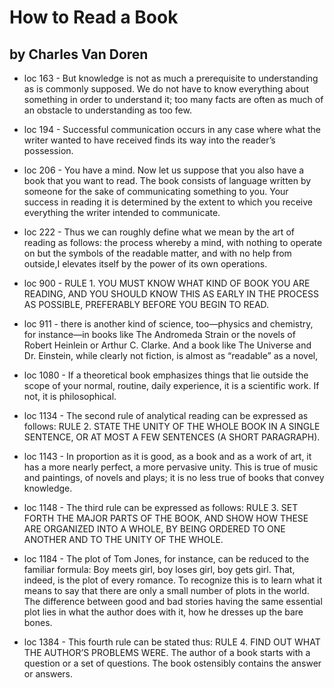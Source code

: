 
#  How to Read a Book

## by Charles Van Doren

 - loc 163 - But knowledge is not as much a prerequisite to understanding as is commonly supposed. We do not have to know everything about something in order to understand it; too many facts are often as much of an obstacle to understanding as too few.

 - loc 194 - Successful communication occurs in any case where what the writer wanted to have received finds its way into the reader’s possession.

 - loc 206 - You have a mind. Now let us suppose that you also have a book that you want to read. The book consists of language written by someone for the sake of communicating something to you. Your success in reading it is determined by the extent to which you receive everything the writer intended to communicate.

 - loc 222 - Thus we can roughly define what we mean by the art of reading as follows: the process whereby a mind, with nothing to operate on but the symbols of the readable matter, and with no help from outside,I elevates itself by the power of its own operations.

 - loc 900 - RULE 1. YOU MUST KNOW WHAT KIND OF BOOK YOU ARE READING, AND YOU SHOULD KNOW THIS AS EARLY IN THE PROCESS AS POSSIBLE, PREFERABLY BEFORE YOU BEGIN TO READ.

 - loc 911 - there is another kind of science, too—physics and chemistry, for instance—in books like The Andromeda Strain or the novels of Robert Heinlein or Arthur C. Clarke. And a book like The Universe and Dr. Einstein, while clearly not fiction, is almost as “readable” as a novel,

 - loc 1080 - If a theoretical book emphasizes things that lie outside the scope of your normal, routine, daily experience, it is a scientific work. If not, it is philosophical.

 - loc 1134 - The second rule of analytical reading can be expressed as follows: RULE 2. STATE THE UNITY OF THE WHOLE BOOK IN A SINGLE SENTENCE, OR AT MOST A FEW SENTENCES (A SHORT PARAGRAPH).

 - loc 1143 - In proportion as it is good, as a book and as a work of art, it has a more nearly perfect, a more pervasive unity. This is true of music and paintings, of novels and plays; it is no less true of books that convey knowledge.

 - loc 1148 - The third rule can be expressed as follows: RULE 3. SET FORTH THE MAJOR PARTS OF THE BOOK, AND SHOW HOW THESE ARE ORGANIZED INTO A WHOLE, BY BEING ORDERED TO ONE ANOTHER AND TO THE UNITY OF THE WHOLE.

 - loc 1184 - The plot of Tom Jones, for instance, can be reduced to the familiar formula: Boy meets girl, boy loses girl, boy gets girl. That, indeed, is the plot of every romance. To recognize this is to learn what it means to say that there are only a small number of plots in the world. The difference between good and bad stories having the same essential plot lies in what the author does with it, how he dresses up the bare bones.

 - loc 1384 - This fourth rule can be stated thus: RULE 4. FIND OUT WHAT THE AUTHOR’S PROBLEMS WERE. The author of a book starts with a question or a set of questions. The book ostensibly contains the answer or answers.

